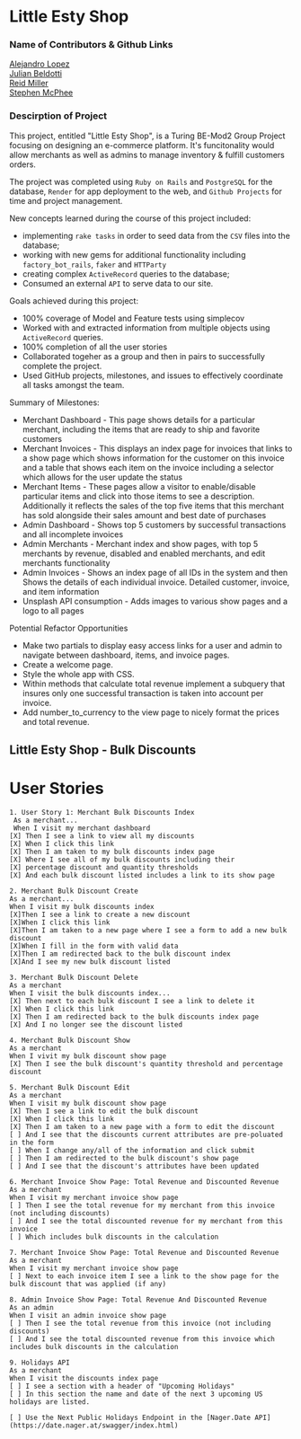 # Little Esty Shop
### Name of Contributors & Github Links

[Alejandro Lopez](https://github.com/AlejandroLopez1992)<br>
[Julian Beldotti](https://github.com/JCBeldo)<br>
[Reid Miller](https://github.com/reidsmiller)<br>
[Stephen McPhee](https://github.com/SMcPhee19)<br>

### Descirption of Project
This project, entitled "Little Esty Shop", is a Turing BE-Mod2 Group Project focusing on designing an e-commerce platform. It's funcitonality would allow merchants as well as admins to manage inventory & fulfill customers orders. 

The project was completed using `Ruby on Rails` and `PostgreSQL` for the database, `Render` for app deployment to the web, and `Github Projects` for time and project management. 

New concepts learned during the course of this project included: 
- implementing `rake tasks` in order to seed data from the `CSV` files into the database; 
- working with new gems for additional functionality including `factory_bot_rails`, `faker` and `HTTParty`
- creating complex `ActiveRecord` queries to the database; 
- Consumed an external `API` to serve data to our site.

Goals achieved during this project:
- 100% coverage of Model and Feature tests using simplecov
- Worked with and extracted information from multiple objects using `ActiveRecord` queries.
- 100% completion of all the user stories
- Collaborated togeher as a group and then in pairs to successfully complete the project.
- Used GitHub projects, milestones, and issues to effectively coordinate all tasks amongst the team.

Summary of Milestones:
- Merchant Dashboard - This page shows details for a particular merchant, including the items that are ready to ship and favorite customers
- Merchant Invoices - This displays an index page for invoices that links to a show page which shows information for the customer on this invoice and a table that shows each item on the invoice including a selector which allows for the user update the status
- Merchant Items - These pages allow a visitor to enable/disable particular items and click into those items to see a description. Additionally it reflects the sales of the top five items that this merchant has sold alongside their sales amount and best date of purchases
- Admin Dashboard - Shows top 5 customers by successful transactions and all incomplete invoices
- Admin Merchants - Merchant index and show pages, with top 5 merchants by revenue, disabled and enabled merchants, and edit merchants functionality
- Admin Invoices - Shows an index page of all IDs in the system and then Shows the details of each individual invoice. Detailed customer, invoice, and item information
- Unsplash API consumption - Adds images to various show pages and a logo to all pages

Potential Refactor Opportunities
- Make two partials to display easy access links for a user and admin to navigate between dashboard, items, and invoice pages.
- Create a welcome page.
- Style the whole app with CSS.
- Within methods that calculate total revenue implement a subquery that insures only one successful transaction is taken into account per invoice.
- Add number_to_currency to the view page to nicely format the prices and total revenue.

## Little Esty Shop - Bulk Discounts
# User Stories
    1. User Story 1: Merchant Bulk Discounts Index
     As a merchant...
     When I visit my merchant dashboard
    [X] Then I see a link to view all my discounts
    [X] When I click this link
    [X] Then I am taken to my bulk discounts index page
    [X] Where I see all of my bulk discounts including their
    [X] percentage discount and quantity thresholds
    [X] And each bulk discount listed includes a link to its show page

    2. Merchant Bulk Discount Create
    As a merchant...
    When I visit my bulk discounts index
    [X]Then I see a link to create a new discount
    [X]When I click this link
    [X]Then I am taken to a new page where I see a form to add a new bulk discount
    [X]When I fill in the form with valid data
    [X]Then I am redirected back to the bulk discount index
    [X]And I see my new bulk discount listed

    3. Merchant Bulk Discount Delete
    As a merchant
    When I visit the bulk discounts index...
    [X] Then next to each bulk discount I see a link to delete it
    [X] When I click this link
    [X] Then I am redirected back to the bulk discounts index page
    [X] And I no longer see the discount listed

    4. Merchant Bulk Discount Show
    As a merchant
    When I vivit my bulk discount show page
    [X] Then I see the bulk discount's quantity threshold and percentage discount

    5. Merchant Bulk Discount Edit    
    As a merchant
    When I visit my bulk discount show page
    [X] Then I see a link to edit the bulk discount
    [X] When I click this link
    [X] Then I am taken to a new page with a form to edit the discount
    [ ] And I see that the discounts current attributes are pre-poluated in the form
    [ ] When I change any/all of the information and click submit
    [ ] Then I am redirected to the bulk discount's show page
    [ ] And I see that the discount's attributes have been updated

    6. Merchant Invoice Show Page: Total Revenue and Discounted Revenue
    As a merchant
    When I visit my merchant invoice show page
    [ ] Then I see the total revenue for my merchant from this invoice (not including discounts)
    [ ] And I see the total discounted revenue for my merchant from this invoice      
    [ ] Which includes bulk discounts in the calculation

    7. Merchant Invoice Show Page: Total Revenue and Discounted Revenue
    As a merchant
    When I visit my merchant invoice show page
    [ ] Next to each invoice item I see a link to the show page for the bulk discount that was applied (if any)

    8. Admin Invoice Show Page: Total Revenue And Discounted Revenue
    As an admin
    When I visit an admin invoice show page
    [ ] Then I see the total revenue from this invoice (not including discounts)
    [ ] And I see the total discounted revenue from this invoice which includes bulk discounts in the calculation

    9. Holidays API
    As a merchant
    When I visit the discounts index page
    [ ] I see a section with a header of "Upcoming Holidays"
    [ ] In this section the name and date of the next 3 upcoming US holidays are listed.

    [ ] Use the Next Public Holidays Endpoint in the [Nager.Date API](https://date.nager.at/swagger/index.html)


